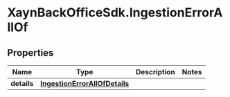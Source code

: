 # XaynBackOfficeSdk.IngestionErrorAllOf

## Properties

Name | Type | Description | Notes
------------ | ------------- | ------------- | -------------
**details** | [**IngestionErrorAllOfDetails**](IngestionErrorAllOfDetails.md) |  | 


